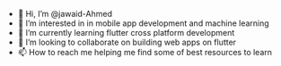- 👋 Hi, I’m @jawaid-Ahmed
- 👀 I’m interested in in mobile app development and machine learning
- 🌱 I’m currently learning flutter cross platform development
- 💞️ I’m looking to collaborate on building web apps on flutter
- 📫 How to reach me helping me find some of best resources to learn

<!---
jawaid-Ahmed/jawaid-Ahmed is a ✨ special ✨ repository because its `README.md` (this file) appears on your GitHub profile.
You can click the Preview link to take a look at your changes.
--->
